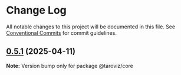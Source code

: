# Change Log

All notable changes to this project will be documented in this file.
See [Conventional Commits](https://conventionalcommits.org) for commit guidelines.

## [0.5.1](https://github.com/Agions/TaroViz/compare/v0.4.0...v0.5.1) (2025-04-11)

**Note:** Version bump only for package @taroviz/core
